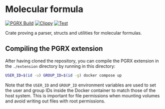 # Molecular formula

[![PGRX Build](https://github.com/earth-metabolome-initiative/emi-monorepo/actions/workflows/pgrx-build-molecular_formulas.yml/badge.svg)](https://github.com/earth-metabolome-initiative/emi-monorepo/actions/workflows/pgrx-build-molecular_formulas.yml)
[![Clippy](https://github.com/earth-metabolome-initiative/emi-monorepo/actions/workflows/cargo-clippy-molecular_formulas.yml/badge.svg)](https://github.com/earth-metabolome-initiative/emi-monorepo/actions/workflows/cargo-clippy-molecular_formulas.yml)
[![Test](https://github.com/earth-metabolome-initiative/emi-monorepo/actions/workflows/cargo-test-molecular_formulas.yml/badge.svg)](https://github.com/earth-metabolome-initiative/emi-monorepo/actions/workflows/cargo-test-molecular_formulas.yml)

Crate proving a parser, structs and utilities for molecular formulas.

## Compiling the PGRX extension

After having cloned the repository, you can compile the PGRX extension in the `./extension` directory by running in this directory:

```bash
USER_ID=$(id -u) GROUP_ID=$(id -g) docker compose up
```

Note that the `USER_ID` and `GROUP_ID` environment variables are used to set the user and group IDs inside the Docker container to match those of the host system. This is important for file permissions when mounting volumes and avoid writing out files with root permissions.
